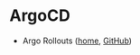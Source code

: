 # ArgoCD

* Argo Rollouts ([home](https://argoproj.github.io/argo-rollouts/), [GitHub](https://github.com/argoproj/argo-rollouts))
